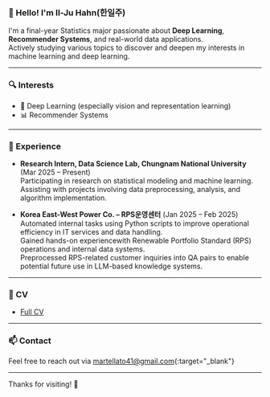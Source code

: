 ### 👋 Hello! I'm Il-Ju Hahn(한일주)

I'm a final-year Statistics major passionate about **Deep Learning**, **Recommender Systems**, and real-world data applications.  
Actively studying various topics to discover and deepen my interests in machine learning and deep learning.

---

### 🔍 Interests
- 🤖 Deep Learning (especially vision and representation learning)
- 📊 Recommender Systems 
---

### 💼 Experience
- **Research Intern, Data Science Lab, Chungnam National University** (Mar 2025 – Present)  
  Participating in research on statistical modeling and machine learning.  
  Assisting with projects involving data preprocessing, analysis, and algorithm implementation.
  
- **Korea East-West Power Co. – RPS운영센터** (Jan 2025 – Feb 2025)  
  Automated internal tasks using Python scripts to improve operational efficiency in IT services and data handling.  
  Gained hands-on experiencewith Renewable Portfolio Standard (RPS) operations and internal data systems.  
  Preprocessed RPS-related customer inquiries into QA pairs to enable potential future use in LLM-based knowledge systems.
---

### 📄 CV
- [Full CV](https://drive.google.com/file/d/1dhQimiS542-tr3FxvcxqxAuyz_0ugvBx/view?usp=sharing)
---
### 📫 Contact
Feel free to reach out via [martellato41@gmail.com](mailto:martellato41@gmail.com){:target="_blank"}

---


Thanks for visiting! 🌱

